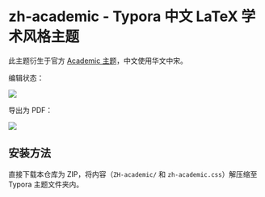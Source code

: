 # zh-academic - Typora 中文 LaTeX 学术风格主题

此主题衍生于官方 [Academic 主题](https://theme.typora.io/theme/Academic/)，中文使用华文中宋。

编辑状态：

![](https://i.loli.net/2019/05/09/5cd3e7cd02e0e.png)

导出为 PDF：

![](https://i.loli.net/2019/05/09/5cd3e9284a5e3.png)

## 安装方法

直接下载本仓库为 ZIP，将内容（`ZH-academic/` 和 `zh-academic.css`）解压缩至 Typora 主题文件夹内。
